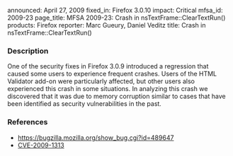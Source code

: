 announced: April 27, 2009
fixed_in: Firefox 3.0.10
impact: Critical
mfsa_id: 2009-23
page_title: MFSA 2009-23: Crash in nsTextFrame::ClearTextRun()
products: Firefox
reporter: Marc Gueury, Daniel Veditz
title: Crash in nsTextFrame::ClearTextRun()

<h3>Description</h3>

<p>One of the security fixes in Firefox 3.0.9 introduced a
regression that caused some users to experience frequent crashes.
Users of the HTML Validator add-on were particularly affected, but
other users also experienced this crash in some situations.
In analyzing this crash we discovered that it was due to memory
corruption similar to cases that have been identified as security
vulnerabilities in the past.
</p>

<h3>References</h3>

<ul>
  <li><a href="https://bugzilla.mozilla.org/show_bug.cgi?id=489647">https://bugzilla.mozilla.org/show_bug.cgi?id=489647</a></li>
  <li><a class="ex-ref" href="http://cve.mitre.org/cgi-bin/cvename.cgi?name=CVE-2009-1313">CVE-2009-1313</a></li>
</ul>



